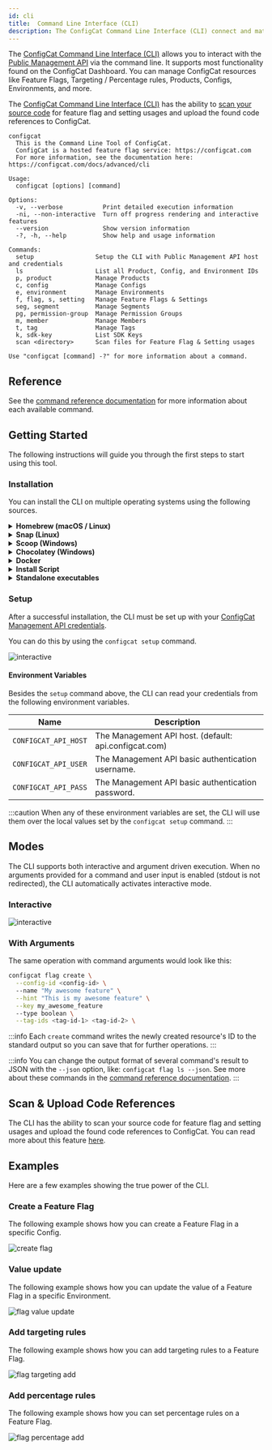 ```yaml
---
id: cli
title:  Command Line Interface (CLI)
description: The ConfigCat Command Line Interface (CLI) connect and match feature flags in your source code with feature flags in the Dashboard.
---
```


The <a target="_blank" href="https://github.com/configcat/cli">ConfigCat Command Line Interface (CLI)</a> allows you to interact with the [Public Management API](advanced/public-api.md) via the command line. It supports most functionality found on the ConfigCat Dashboard. You can manage ConfigCat resources like Feature Flags, Targeting / Percentage rules, Products, Configs, Environments, and more.

The <a target="_blank" href="https://github.com/configcat/cli">ConfigCat Command Line Interface (CLI)</a> has the ability to [scan your source code](/advanced/code-references/overview.md) for feature flag and setting usages and upload the found code references to ConfigCat.

```
configcat
  This is the Command Line Tool of ConfigCat.
  ConfigCat is a hosted feature flag service: https://configcat.com
  For more information, see the documentation here: https://configcat.com/docs/advanced/cli

Usage:
  configcat [options] [command]

Options:
  -v, --verbose           Print detailed execution information
  -ni, --non-interactive  Turn off progress rendering and interactive features
  --version               Show version information
  -?, -h, --help          Show help and usage information

Commands:
  setup                 Setup the CLI with Public Management API host and credentials
  ls                    List all Product, Config, and Environment IDs
  p, product            Manage Products
  c, config             Manage Configs
  e, environment        Manage Environments
  f, flag, s, setting   Manage Feature Flags & Settings
  seg, segment          Manage Segments
  pg, permission-group  Manage Permission Groups
  m, member             Manage Members
  t, tag                Manage Tags
  k, sdk-key            List SDK Keys
  scan <directory>      Scan files for Feature Flag & Setting usages

Use "configcat [command] -?" for more information about a command.
```

## Reference
See the <a target="_blank" href="https://configcat.github.io/cli/">command reference documentation</a> for more information about each available command.

## Getting Started
The following instructions will guide you through the first steps to start using this tool.

### Installation
You can install the CLI on multiple operating systems using the following sources.

<details>
  <summary><strong>Homebrew (macOS / Linux)</strong></summary>

Install the CLI with <a target="_blank" href="https://brew.sh">Homebrew</a> from <a target="_blank" href="https://github.com/configcat/homebrew-tap">ConfigCat's tap</a> by executing the following command:
```bash
brew tap configcat/tap
brew install configcat
```

</details>

<details>
  <summary><strong>Snap (Linux)</strong></summary>

Install the CLI with <a target="_blank" href="https://snapcraft.io">Snapcraft</a> by executing the following command:
```bash
sudo snap install configcat
```

</details>

<details>
  <summary><strong>Scoop (Windows)</strong></summary>

Install the CLI with <a target="_blank" href="https://scoop.sh">Scoop</a> from <a target="_blank" href="https://github.com/configcat/scoop-configcat">ConfigCat's bucket</a> by executing the following command:
```bash
scoop bucket add configcat https://github.com/configcat/scoop-configcat
scoop install configcat
```

</details>

<details>
  <summary><strong>Chocolatey (Windows)</strong></summary>

Install the CLI with <a target="_blank" href="https://chocolatey.org/">Chocolatey</a> by executing the following command:
```powershell
choco install configcat
```

</details>

<details>
  <summary><strong>Docker</strong></summary>

The CLI can be executed from a <a target="_blank" href="https://www.docker.com/">Docker</a> image.
```bash
docker pull configcat/cli
```
An example of how to scan a repository for feature flag & setting references with the docker image.
```bash
docker run --rm \
    --env CONFIGCAT_API_HOST=<API-HOST> \
    --env CONFIGCAT_API_USER=<API-USER> \
    --env CONFIGCAT_API_PASS=<API-PASSWORD> \
    -v /path/to/repository:/repository \
  configcat/cli scan "/repository" --print --config-id <CONFIG-ID>
```

</details>

<details>
  <summary><strong>Install Script</strong></summary>

On Unix platforms, you can install the CLI by executing an install script.
```bash
curl -fsSL "https://raw.githubusercontent.com/configcat/cli/main/scripts/install.sh" | bash
```

By default, the script downloads the OS specific artifact from the latest <a target="_blank" href="https://github.com/configcat/cli/releases">GitHub Release</a> with `curl` and moves it into the `/usr/local/bin` directory.

It might happen that you don't have permissions to write into `/usr/local/bin`, then you should execute the install script with `sudo`.

```bash
curl -fsSL "https://raw.githubusercontent.com/configcat/cli/main/scripts/install.sh" | sudo bash
```

The script accepts the following input parameters:

Parameter | Description | Default value
--------- | ----------- | -------------
`-d`, `--dir` | The directory where the CLI should be installed. | `/usr/local/bin`
`-v`, `--version` | The desired version to install. | `latest`
`-a`, `--arch` | The desired architecture to install. | `x64`

Available **architecture** values for Linux: `x64`, `musl-x64`, `arm`, `arm64`.

Available **architecture** values for macOS: `x64`, `arm64`.

**Script usage examples**:

*Custom installation directory*:
```bash
curl -fsSL "https://raw.githubusercontent.com/configcat/cli/main/scripts/install.sh" | bash -s -- -d=/path/to/install
```

*Install a different version*:
```bash
curl -fsSL "https://raw.githubusercontent.com/configcat/cli/main/scripts/install.sh" | bash -s -- -v=1.4.2
```

*Install with custom architecture*:
```bash
curl -fsSL "https://raw.githubusercontent.com/configcat/cli/main/scripts/install.sh" | bash -s -- -a=arm
```

</details>

<details>
  <summary><strong>Standalone executables</strong></summary>

You can download the executables directly from <a target="_blank" href="https://github.com/configcat/cli/releases">GitHub Releases</a> for your desired platform.

</details>

### Setup
After a successful installation, the CLI must be set up with your <a target="_blank" href="https://app.configcat.com/my-account/public-api-credentials">ConfigCat Management API credentials</a>.

You can do this by using the `configcat setup` command.

<img src="/docs/assets/cli/setup.gif" className="zoomable" alt="interactive" />

#### Environment Variables
Besides the `setup` command above, the CLI can read your credentials from the following environment variables.

Name | Description |
--------- | ----------- |
`CONFIGCAT_API_HOST` | The Management API host. (default: api.configcat.com) | 
`CONFIGCAT_API_USER` | The Management API basic authentication username. |
`CONFIGCAT_API_PASS` | The Management API basic authentication password. | 

:::caution
When any of these environment variables are set, the CLI will use them over the local values set by the `configcat setup` command.
:::

## Modes
The CLI supports both interactive and argument driven execution. When no arguments provided for a command and user input is enabled (stdout is not redirected), the CLI automatically activates interactive mode.

### Interactive

<img src="/docs/assets/cli/teaser.gif" className="zoomable" alt="interactive" />

### With Arguments
The same operation with command arguments would look like this:
```bash
configcat flag create \
  --config-id <config-id> \ 
  --name "My awesome feature" \
  --hint "This is my awesome feature" \
  --key my_awesome_feature
  --type boolean \
  --tag-ids <tag-id-1> <tag-id-2> \
```

:::info
Each `create` command writes the newly created resource's ID to the standard output so you can save that for further operations.
:::

:::info
You can change the output format of several command's result to JSON with the `--json` option, like: `configcat flag ls --json`. See more about these commands in the <a target="_blank" href="https://configcat.github.io/cli/">command reference documentation</a>.
:::

## Scan & Upload Code References
The CLI has the ability to scan your source code for feature flag and setting usages and upload the found code references to ConfigCat. You can read more about this feature [here](/docs/advanced/code-references/overview).

## Examples
Here are a few examples showing the true power of the CLI.

### Create a Feature Flag
The following example shows how you can create a Feature Flag in a specific Config.

<img src="/docs/assets/cli/create-flag.gif" className="zoomable" alt="create flag" />

### Value update
The following example shows how you can update the value of a Feature Flag in a specific Environment.

<img src="/docs/assets/cli/flag-value-update.gif" className="zoomable" alt="flag value update" />

### Add targeting rules
The following example shows how you can add targeting rules to a Feature Flag.

<img src="/docs/assets/cli/flag-targeting-add.gif" className="zoomable" alt="flag targeting add" />

### Add percentage rules
The following example shows how you can set percentage rules on a Feature Flag.

<img src="/docs/assets/cli/flag-percentage-add.gif" className="zoomable" alt="flag percentage add" />